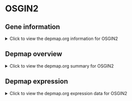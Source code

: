 <h1>OSGIN2</h1>

<h2>Gene information</h2>
<details>
  <summary>Click to view the depmap.org information for OSGIN2</summary>
  <iframe src="https://depmap.org/portal/gene/OSGIN2?tab=about" style="border:none;width:100%;height:800px"></iframe>
</details>

<h2>Depmap overview</h2>
<details>
  <summary>Click to view the depmap.org summary for OSGIN2</summary>
  <iframe src="https://depmap.org/portal/gene/OSGIN2?tab=overview" style="border:none;width:100%;height:800px"></iframe>
</details>

<h2>Depmap expression</h2>
<details>
  <summary>Click to view the depmap.org expression data for OSGIN2</summary>
  <iframe src="https://depmap.org/portal/gene/OSGIN2?tab=characterization" style="border:none;width:100%;height:800px"></iframe>
</details>


<!--
<h2>Reactome Pathway diagram</h2>
PNAME
-->


